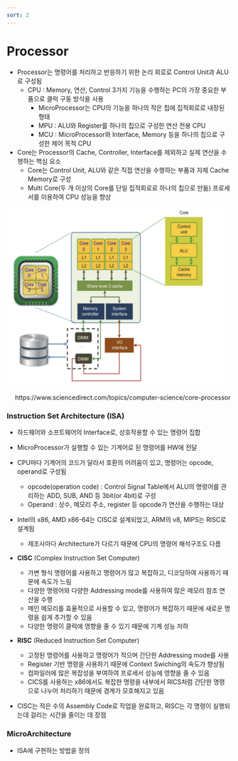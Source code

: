 ```yaml
---
sort: 2
---
```


# Processor

* Processor는 명령어를 처리하고 반응하기 위한 논리 회로로 Control Unit과 ALU로 구성됨
  * CPU : Memory, 연산, Control 3가지 기능을 수행하는 PC의 가장 중요한 부품으로 클럭 구동 방식을 사용
    * MicroProcessor는 CPU의 기능을 하나의 작은 칩에 집적회로로 내장된 형태
    * MPU : ALU와 Register를 하나의 칩으로 구성한 연산 전용 CPU
    * MCU : MicroProcessor와 Interface, Memory 등을 하나의 칩으로 구성한 제어 목적 CPU 
* Core는 Processor의 Cache, Controller, Interface를 제외하고 실제 연산을 수행하는 핵심 요소
  * Core는 Control Unit, ALU와 같은 직접 연산을 수행하는 부품과 자체 Cache Memory로 구성
  * Multi Core(두 개 이상의 Core를 단일 집적회로로 하나의 칩으로 만듦) 프로세서를 이용하여 CPU 성능을 향상

![CPU](./Img/Processor.png)

<div style="text-align: right"> https://www.sciencedirect.com/topics/computer-science/core-processor </div>

### Instruction Set Architecture (ISA)

* 하드웨어와 소프트웨어의 Interface로, 상호작용할 수 있는 명령어 집합
* MicroProcessor가 실행할 수 있는 기계어로 된 명령어를 HW에 전달
* CPU마다 기계어의 코드가 달라서 호환의 어려움이 있고, 명령어는 opcode, operand로 구성됨
  * opcode(operation code) : Control Signal Table에서 ALU의 명령어를 관리하는 ADD, SUB, AND 등 3bit(or 4bit)로 구성
  * Operand : 상수, 메모리 주소, register 등 opcode가 연산을 수행하는 대상

* Intel의 x86, AMD x86-64는 CISC로 설계되었고,  ARM의 v8, MIPS는 RISC로 설계됨
  * 제조사마다 Architecture가 다르기 때문에 CPU의 명령어 해석구조도 다름

* **CISC** (Complex Instruction Set Computer)
  * 가변 형식 명령어를 사용하고 명령어가 많고 복잡하고, 디코딩하여 사용하기 때문에 속도가 느림
  * 다양한 명령어와 다양한 Addressing mode를 사용하여 많은 메모리 참조 연산을 수행
  * 메인 메모리를 효율적으로 사용할 수 있고, 명령어가 복잡하기 때문에 새로운 명령을 쉽게 추가할 수 있음
  * 다양한 명령이 클럭에 영향을 줄 수 있기 때문에 기계 성능 저하
* **RISC** (Reduced Instruction Set Computer)
  * 고정된 명령어를 사용하고 명령어가 적으며 간단한 Addressing mode를 사용
  * Register 기반 명령을 사용하기 때문에 Context Swiching의 속도가 향상됨
  * 컴파일러에 많은 복잡성을 부여하여 프로세서 성능에 영향을 줄 수 있음
  * CICS를 사용하는 x86에서도 복잡한 명령을 내부에서 RICS처럼 간단한 명령으로 나누어 처리하기 때문에 경계가 모호해지고 있음 

* CISC는 적은 수의 Assembly Code로 작업을 완료하고, RISC는 각 명령이 실행되는데 걸리는 시간을 줄이는 데 장점

### MicroArchitecture

* ISA에 구현하는 방법을 정의





